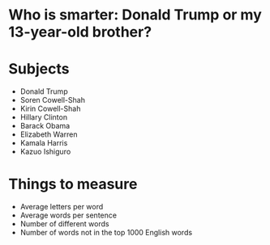 # Who is smarter: Donald Trump or my 13-year-old brother?

# Subjects
* Donald Trump
* Soren Cowell-Shah
* Kirin Cowell-Shah
* Hillary Clinton
* Barack Obama
* Elizabeth Warren
* Kamala Harris
* Kazuo Ishiguro

# Things to measure
* Average letters per word
* Average words per sentence
* Number of different words
* Number of words not in the top 1000 English words
